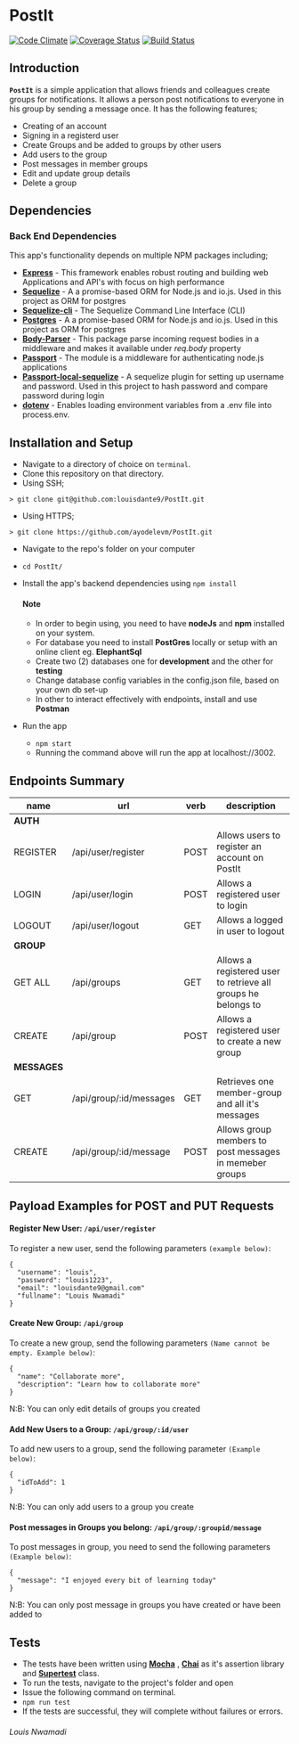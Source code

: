 # PostIt

 [![Code Climate](https://codeclimate.com/github/louisdante9/PostIt/badges/gpa.svg)](https://codeclimate.com/github/louisdante9/PostIt) [![Coverage Status](https://coveralls.io/repos/github/louisdante9/PostIt/badge.svg)](https://coveralls.io/github/louisdante9/PostIt) [![Build Status](https://travis-ci.org/louisdante9/PostIt.svg?branch=master)](https://travis-ci.org/louisdante9/PostIt)
## Introduction
**`PostIt`** is a simple application that allows friends and colleagues create groups for notifications. It allows a person post notifications to everyone in his group by sending a message once.
  It has the following features;
  *  Creating of an account
  *  Signing in a registerd user
  *  Create Groups and be added to groups by other users
  *  Add users to the group
  *  Post messages in member groups
  *  Edit and update group details
  *  Delete a group

## Dependencies

### Back End Dependencies
This app's functionality depends on multiple NPM packages including;
  *  **[Express](https://www.npmjs.com/package/express)** - This framework enables robust routing and building web Applications and API's with focus on high performance
  *  **[Sequelize](https://www.npmjs.com/package/sequelize)** - A a promise-based ORM for Node.js and io.js. Used in this project as ORM for postgres
  *  **[Sequelize-cli](https://github.com/sequelize/cli)** - The Sequelize Command Line Interface (CLI)
  *  **[Postgres](https://www.postgresql.org/)** - A a promise-based ORM for Node.js and io.js. Used in this project as ORM for postgres
  *  **[Body-Parser](https://www.npmjs.com/package/body-parser)** - This package parse incoming request bodies in a middleware and makes it available under *req.body* property
  *  **[Passport](http://passportjs.org/)** - The module is a middleware for authenticating node.js applications
  *  **[Passport-local-sequelize](https://www.npmjs.com/package/passport-local-sequelize)** - A sequelize plugin for setting up username and password. Used in this project to hash password and compare password during login
  *  **[dotenv](https://github.com/kennethreitz/autoenv)** - Enables loading environment variables from a .env file into process.env.

## Installation and Setup
*  Navigate to a directory of choice on `terminal`.
*  Clone this repository on that directory.
  *  Using SSH;

    > git clone git@github.com:louisdante9/PostIt.git

  *  Using HTTPS;

    > git clone https://github.com/ayodelevm/PostIt.git

*  Navigate to the repo's folder on your computer
  *  `cd PostIt/`
* Install the app's backend dependencies using `npm install`

  #### Note
  * In order to begin using, you need to have __nodeJs__ and **npm** installed on your system.
  * For database you need to install __PostGres__ locally or setup with an online client eg. **ElephantSql**
  * Create two (2) databases one for __development__ and the other for **testing**
  * Change database config variables in the config.json file, based on your own db set-up
  * In other to interact effectively with endpoints, install and use __Postman__

* Run the app
  *  `npm start`
  *  Running the command above will run the app at localhost://3002.

## Endpoints Summary

name   |     url       |      verb      |     description
------ | ------------- | -------------- | -------------------
**AUTH**    |               |                 |
REGISTER     |  /api/user/register     |     POST     |     Allows users to register an account on PostIt
LOGIN     |    /api/user/login   |    POST      |    Allows a registered user to login
LOGOUT     |  /api/user/logout     |     GET     |     Allows a logged in user to logout
**GROUP** |
GET ALL     |    /api/groups   |    GET      |    Allows a registered user to retrieve all groups he belongs to
CREATE     |  /api/group     |     POST     |     Allows a registered user to create a new group
**MESSAGES** |
GET     |    /api/group/:id/messages   |    GET      |    Retrieves one member-group and all it's messages
CREATE     |  /api/group/:id/message     |     POST     |     Allows group members to post messages in memeber groups

## Payload Examples for POST and PUT Requests

#### Register New User: `/api/user/register`
To register a new user, send the following parameters `(example below)`:
```
{
  "username": "louis",
  "password": "louis1223",
  "email": "louisdante9@gmail.com"
  "fullname": "Louis Nwamadi"
}
```

#### Create New Group: `/api/group`
To create a new group, send the following parameters `(Name cannot be empty. Example below)`:
```
{
  "name": "Collaborate more",
  "description": "Learn how to collaborate more"
}
```
N:B: You can only edit details of groups you created

#### Add New Users to a Group: `/api/group/:id/user`
To add new users to a group, send the following parameter `(Example below)`:
```
{
  "idToAdd": 1
}
```
N:B: You can only add users to a group you create

#### Post messages in Groups you belong: `/api/group/:groupid/message`
To post messages in group, you need to send the following parameters `(Example below)`:
```
{
  "message": "I enjoyed every bit of learning today"
}
```
N:B: You can only post message in groups you have created or have been added to

## Tests
*  The tests have been written using **[Mocha](https://www.npmjs.com/package/mocha)** , **[Chai](https://www.npmjs.com/package/chai)** as it's assertion library and **[Supertest](https://www.npmjs.com/package/supertest)** class.
*  To run the tests, navigate to the project's folder and open
*  Issue the following command on terminal.
  *  `npm run test`
*  If the tests are successful, they will complete without failures or errors.

###### Louis Nwamadi


